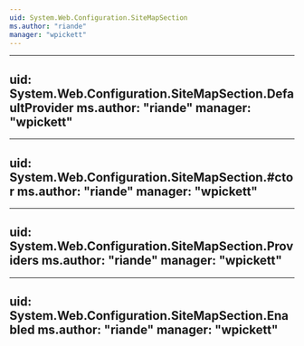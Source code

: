 ```yaml
---
uid: System.Web.Configuration.SiteMapSection
ms.author: "riande"
manager: "wpickett"
---
```


---
uid: System.Web.Configuration.SiteMapSection.DefaultProvider
ms.author: "riande"
manager: "wpickett"
---

---
uid: System.Web.Configuration.SiteMapSection.#ctor
ms.author: "riande"
manager: "wpickett"
---

---
uid: System.Web.Configuration.SiteMapSection.Providers
ms.author: "riande"
manager: "wpickett"
---

---
uid: System.Web.Configuration.SiteMapSection.Enabled
ms.author: "riande"
manager: "wpickett"
---

